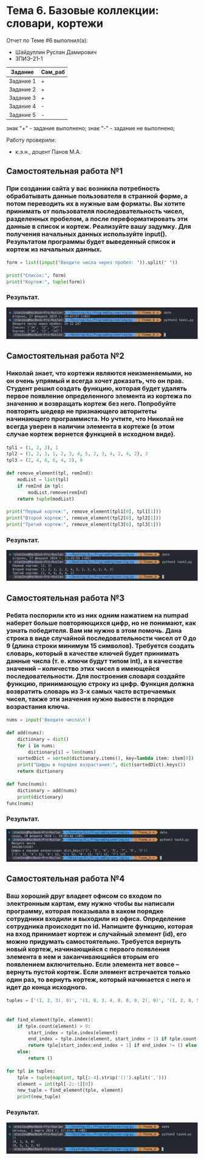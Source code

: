 # Тема 6. Базовые коллекции: словари, кортежи
Отчет по Теме #6 выполнил(а):
- Шайдуллин Руслан Дамирович
- ЗПИЭ-21-1

| Задание | Сам_раб |
| ------  | ------ |
| Задание 1 | + |
| Задание 2 | + |
| Задание 3 | + |
| Задание 4 | - |
| Задание 5 | - |

знак "+" - задание выполнено; знак "-" - задание не выполнено;

Работу проверили:
- к.э.н., доцент Панов М.А.

## Самостоятельная работа №1
### При создании сайта у вас возникла потребность обрабатывать данные пользователя в странной форме, а потом переводить их в нужные вам форматы. Вы хотите принимать от пользователя последовательность чисел, разделенных пробелом, а после переформатировать эти данные в список и кортеж. Реализуйте вашу задумку. Для получения начальных данных используйте input(). Результатом программы будет выведенный список и кортеж из начальных данных.

```python
form = list((input("Введите числа через пробел: ")).split(" "))

print("Список:", form)
print("Кортеж:", tuple(form))
```
### Результат.
![Меню](https://github.com/stratch1989/ProgramEngineering/blob/Theme_6/img/task1.png)

## Самостоятельная работа №2
### Николай знает, что кортежи являются неизменяемыми, но он очень упрямый и всегда хочет доказать, что он прав. Студент решил создать функцию, которая будет удалять первое появление определенного элемента из кортежа по значению и возвращать кортеж без него. Попробуйте повторить шедевр не признающего авторитеты начинающего программиста. Но учтите, что Николай не всегда уверен в наличии элемента в кортеже (в этом случае кортеж вернется функцией в исходном виде).

```python
tpl1 = (1, 2, 3), 1
tpl2 = (1, 2, 3, 1, 2, 3, 4, 5, 2, 3, 4, 2, 4, 2), 3
tpl3 = (2, 4, 6, 6, 4, 2), 9

def remove_element(tpl, remInd):
    modList = list(tpl)
    if remInd in tpl:
        modList.remove(remInd)
    return tuple(modList)

print("Первый кортеж:", remove_element(tpl1[0], tpl1[1]))
print("Второй кортеж:", remove_element(tpl2[0], tpl2[1]))
print("Третий кортеж:", remove_element(tpl3[0], tpl3[1]))
```
### Результат.
![Меню](https://github.com/stratch1989/ProgramEngineering/blob/Theme_6/img/task2.png)

## Самостоятельная работа №3
### Ребята поспорили кто из них одним нажатием на numpad наберет больше повторяющихся цифр, но не понимают, как узнать победителя. Вам им нужно в этом помочь. Дана строка в виде случайной последовательности чисел от 0 до 9 (длина строки минимум 15 символов). Требуется создать словарь, который в качестве ключей будет принимать данные числа (т. е. ключи будут типом int), а в качестве значений – количество этих чисел в имеющейся последовательности. Для построения словаря создайте функцию, принимающую строку из цифр. Функция должна возвратить словарь из 3-х самых часто встречаемых чисел, также эти значения нужно вывести в порядке возрастания ключа.

```python
nums = input('Введите числа\n')

def add(nums): 
    dictionary = dict()
    for i in nums:
        dictionary[i] = len(nums)
    sortedDict = sorted(dictionary.items(), key=lambda item: item[0])
    print("Цифры в порядке возрастания:", dict(sortedDict).keys())
    return dictionary

def func(nums):
    dictionary = add(nums)
    print(dictionary)
func(nums)
```
### Результат.
![Меню](https://github.com/stratch1989/ProgramEngineering/blob/Theme_6/img/task3.png)
  
## Самостоятельная работа №4
### Ваш хороший друг владеет офисом со входом по электронным картам, ему нужно чтобы вы написали программу, которая показывала в каком порядке сотрудники входили и выходили из офиса. Определение сотрудника происходит по id. Напишите функцию, которая на вход принимает кортеж и случайный элемент (id), его можно придумать самостоятельно. Требуется вернуть новый кортеж, начинающийся с первого появления элемента в нем и заканчивающийся вторым его появлением включительно. Если элемента нет вовсе – вернуть пустой кортеж. Если элемент встречается только один раз, то вернуть кортеж, который начинается с него и идет до конца исходного.

```python
tuples = ['(1, 2, 3), 8)', '(1, 8, 3, 4, 8, 8, 9, 2), 8)', '(1, 2, 8, 5, 1, 2, 9), 8)']


def find_element(tple, element):
    if tple.count(element) > 0:
        start_index = tple.index(element)
        end_index = tple.index(element, start_index + 1) if tple.count(element) > 1 else ()
        return tple[start_index:end_index + 1] if end_index != () else tple[start_index:]
    else:
        return ()

for tpl in tuples:
    tple = tuple(map(int, tpl[:-4].strip('()').split(',')))
    element = int(tpl[-2:-1][0])
    new_tuple = find_element(tple, element)
    print(new_tuple)
```
### Результат.
![Меню](https://github.com/stratch1989/ProgramEngineering/blob/Theme_6/img/task4.png)